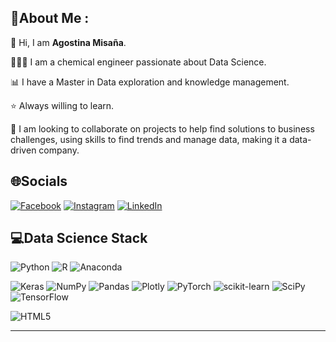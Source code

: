 
## 💫About Me :
   👋 Hi, I am **Agostina Misaña**.
   
   👩🏽‍💻 I am a chemical engineer passionate about Data Science. 
   
   📊 I have a Master in Data exploration and knowledge management.
   
   ⭐ Always willing to learn.
   
   💞️ I am looking to collaborate on projects to help find solutions to business challenges, using skills to find trends and manage data, making it a data-driven company.

## 🌐Socials
[![Facebook](https://img.shields.io/badge/Facebook-%231877F2.svg?logo=Facebook&logoColor=white)](https://www.facebook.com/agostina.misana) 
[![Instagram](https://img.shields.io/badge/Instagram-%23E4405F.svg?logo=Instagram&logoColor=white)](https://instagram.com/agostinamisana) 
[![LinkedIn](https://img.shields.io/badge/LinkedIn-%230077B5.svg?logo=linkedin&logoColor=white)](https://www.linkedin.com/in/agostinamisa%C3%B1a/) 

## 💻Data Science Stack
![Python](https://img.shields.io/badge/python-3670A0?style=plastic&logo=python&logoColor=ffdd54)
![R](https://img.shields.io/badge/r-%23276DC3.svg?style=plastic&logo=r&logoColor=white) ![Anaconda](https://img.shields.io/badge/Anaconda-%2344A833.svg?style=plastic&logo=anaconda&logoColor=white) 

![Keras](https://img.shields.io/badge/Keras-%23D00000.svg?style=plastic&logo=Keras&logoColor=white) ![NumPy](https://img.shields.io/badge/numpy-%23013243.svg?style=plastic&logo=numpy&logoColor=white) ![Pandas](https://img.shields.io/badge/pandas-%23150458.svg?style=plastic&logo=pandas&logoColor=white) ![Plotly](https://img.shields.io/badge/Plotly-%233F4F75.svg?style=plastic&logo=plotly&logoColor=white) ![PyTorch](https://img.shields.io/badge/PyTorch-%23EE4C2C.svg?style=plastic&logo=PyTorch&logoColor=white) ![scikit-learn](https://img.shields.io/badge/scikit--learn-%23F7931E.svg?style=plastic&logo=scikit-learn&logoColor=white) ![SciPy](https://img.shields.io/badge/SciPy-%230C55A5.svg?style=plastic&logo=scipy&logoColor=%white) ![TensorFlow](https://img.shields.io/badge/TensorFlow-%23FF6F00.svg?style=plastic&logo=TensorFlow&logoColor=white)

![HTML5](https://img.shields.io/badge/html5-%23E34F26.svg?style=plastic&logo=html5&logoColor=white) 

---

<!---
agomisa/agomisa is a ✨ special ✨ repository because its `README.md` (this file) appears on your GitHub profile.
You can click the Preview link to take a look at your changes.
--->
